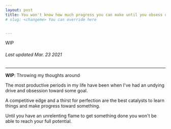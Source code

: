 ```yaml
---
layout: post
title: You won't know how much progress you can make until you obsess over something.
# slug: <changeme> You can override here


---
```


WIP

###### Last updated Mar. 23 2021

---

**WIP**: Throwing my thoughts around

The most productive periods in my life have been when I've had an undying drive and obsession toward some goal. 

A competitive edge and a thirst for perfection are the best catalysts to learn things and make progress toward something.

Until you have an unrelenting flame to get something done you won't be able to reach your full potential.
